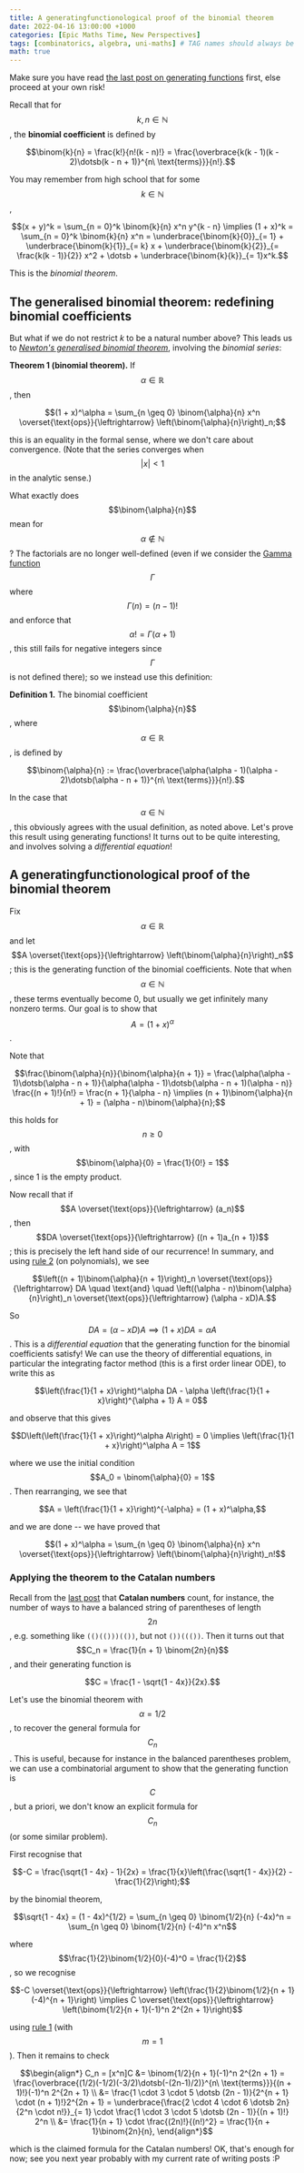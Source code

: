 ```yaml
---
title: A generatingfunctionological proof of the binomial theorem
date: 2022-04-16 13:00:00 +1000
categories: [Epic Maths Time, New Perspectives]
tags: [combinatorics, algebra, uni-maths] # TAG names should always be lowercase
math: true
---
```


Make sure you have read [the last post on generating functions](https://subjunctivequaver.github.io/posts/generatingfunctionological-proof-geometric-arithmetic-sequences/) first, else proceed at your own risk!

Recall that for $$k,n \in \mathbb{N}$$, the **binomial coefficient** is defined by

$$\binom{k}{n} = \frac{k!}{n!(k - n)!} = \frac{\overbrace{k(k - 1)(k - 2)\dotsb(k - n + 1)}^{n\ \text{terms}}}{n!}.$$

You may remember from high school that for some $$k \in \mathbb{N}$$,

$$(x + y)^k = \sum_{n = 0}^k \binom{k}{n} x^n y^{k - n} \implies (1 + x)^k = \sum_{n = 0}^k \binom{k}{n} x^n = \underbrace{\binom{k}{0}}_{= 1} + \underbrace{\binom{k}{1}}_{= k} x + \underbrace{\binom{k}{2}}_{= \frac{k(k - 1)}{2}} x^2 + \dotsb + \underbrace{\binom{k}{k}}_{= 1}x^k.$$

This is the *binomial theorem*.

## The generalised binomial theorem: redefining binomial coefficients

But what if we do not restrict $k$ to be a natural number above? This leads us to [*Newton's generalised binomial theorem*](https://en.wikipedia.org/wiki/Binomial_theorem#Newton's_generalized_binomial_theorem), involving the *binomial series*:

**Theorem 1 (binomial theorem).** If $$\alpha \in \mathbb{R}$$, then

$$(1 + x)^\alpha = \sum_{n \geq 0} \binom{\alpha}{n} x^n \overset{\text{ops}}{\leftrightarrow} \left(\binom{\alpha}{n}\right)_n;$$

this is an equality in the formal sense, where we don't care about convergence. (Note that the series converges when $$|x| < 1$$ in the analytic sense.)

What exactly does $$\binom{\alpha}{n}$$ mean for $$\alpha \not\in \mathbb{N}$$? The factorials are no longer well-defined (even if we consider the [Gamma function](https://en.wikipedia.org/wiki/Gamma_function) $$\Gamma$$ where $$\Gamma(n) = (n - 1)!$$ and enforce that $$\alpha! = \Gamma(\alpha + 1)$$, this still fails for negative integers since $$\Gamma$$ is not defined there); so we instead use this definition:

**Definition 1.** The binomial coefficient $$\binom{\alpha}{n}$$, where $$\alpha \in \mathbb{R}$$, is defined by

$$\binom{\alpha}{n} := \frac{\overbrace{\alpha(\alpha - 1)(\alpha - 2)\dotsb(\alpha - n + 1)}^{n\ \text{terms}}}{n!}.$$

In the case that $$\alpha \in \mathbb{N}$$, this obviously agrees with the usual definition, as noted above. Let's prove this result using generating functions! It turns out to be quite interesting, and involves solving a *differential equation*!

## A generatingfunctionological proof of the binomial theorem

Fix $$\alpha \in \mathbb{R}$$ and let $$A \overset{\text{ops}}{\leftrightarrow} \left(\binom{\alpha}{n}\right)_n$$; this is the generating function of the binomial coefficients. Note that when $$\alpha \in \mathbb{N}$$, these terms eventually become 0, but usually we get infinitely many nonzero terms. Our goal is to show that $$A = (1 + x)^\alpha$$.

Note that

$$\frac{\binom{\alpha}{n}}{\binom{\alpha}{n + 1}} = \frac{\alpha(\alpha - 1)\dotsb(\alpha - n + 1)}{\alpha(\alpha - 1)\dotsb(\alpha - n + 1)(\alpha - n)} \frac{(n + 1)!}{n!} = \frac{n + 1}{\alpha - n} \implies (n + 1)\binom{\alpha}{n + 1} = (\alpha - n)\binom{\alpha}{n};$$

this holds for $$n \geq 0$$, with $$\binom{\alpha}{0} = \frac{1}{0!} = 1$$, since 1 is the empty product.

Now recall that if $$A \overset{\text{ops}}{\leftrightarrow} (a_n)$$, then $$DA \overset{\text{ops}}{\leftrightarrow} ((n + 1)a_{n + 1})$$; this is precisely the left hand side of our recurrence! In summary, and using [rule 2](https://subjunctivequaver.github.io/posts/generatingfunctionological-proof-geometric-arithmetic-sequences/) (on polynomials), we see

$$\left((n + 1)\binom{\alpha}{n + 1}\right)_n \overset{\text{ops}}{\leftrightarrow} DA \quad \text{and} \quad \left((\alpha - n)\binom{\alpha}{n}\right)_n \overset{\text{ops}}{\leftrightarrow} (\alpha - xD)A.$$

So $$DA = (\alpha - xD)A \implies (1 + x)DA = \alpha A$$. This is a *differential equation* that the generating function for the binomial coefficients satisfy! We can use the theory of differential equations, in particular the integrating factor method (this is a first order linear ODE), to write this as

$$\left(\frac{1}{1 + x}\right)^\alpha DA - \alpha \left(\frac{1}{1 + x}\right)^{\alpha + 1} A = 0$$

and observe that this gives

$$D\left(\left(\frac{1}{1 + x}\right)^\alpha A\right) = 0 \implies \left(\frac{1}{1 + x}\right)^\alpha A = 1$$

where we use the initial condition $$A_0 = \binom{\alpha}{0} = 1$$. Then rearranging, we see that

$$A = \left(\frac{1}{1 + x}\right)^{-\alpha} = (1 + x)^\alpha,$$

and we are done -- we have proved that

$$(1 + x)^\alpha = \sum_{n \geq 0} \binom{\alpha}{n} x^n \overset{\text{ops}}{\leftrightarrow} \left(\binom{\alpha}{n}\right)_n!$$

### Applying the theorem to the Catalan numbers

Recall from the [last post](https://subjunctivequaver.github.io/posts/generatingfunctionological-proof-geometric-arithmetic-sequences/) that **Catalan numbers** count, for instance, the number of ways to have a balanced string of parentheses of length $$2n$$, e.g. something like `(()(()))(())`, but not `())((())`. Then it turns out that $$C_n = \frac{1}{n + 1} \binom{2n}{n}$$, and their generating function is

$$C = \frac{1 - \sqrt{1 - 4x}}{2x}.$$

Let's use the binomial theorem with $$\alpha = 1/2$$, to recover the general formula for $$C_n$$. This is useful, because for instance in the balanced parentheses problem, we can use a combinatorial argument to show that the generating function is $$C$$, but a priori, we don't know an explicit formula for $$C_n$$ (or some similar problem).

First recognise that

$$-C = \frac{\sqrt{1 - 4x} - 1}{2x} = \frac{1}{x}\left(\frac{\sqrt{1 - 4x}}{2} - \frac{1}{2}\right);$$

by the binomial theorem,

$$\sqrt{1 - 4x} = (1 - 4x)^{1/2} = \sum_{n \geq 0} \binom{1/2}{n} (-4x)^n = \sum_{n \geq 0} \binom{1/2}{n} (-4)^n x^n$$

where $$\frac{1}{2}\binom{1/2}{0}(-4)^0 = \frac{1}{2}$$, so we recognise

$$-C \overset{\text{ops}}{\leftrightarrow} \left(\frac{1}{2}\binom{1/2}{n + 1}(-4)^{n + 1}\right) \implies C \overset{\text{ops}}{\leftrightarrow} \left(\binom{1/2}{n + 1}(-1)^n 2^{2n + 1}\right)$$

using [rule 1](https://subjunctivequaver.github.io/posts/generatingfunctionological-proof-geometric-arithmetic-sequences/) (with $$m = 1$$). Then it remains to check

$$\begin{align*}
C_n = [x^n]C &= \binom{1/2}{n + 1}(-1)^n 2^{2n + 1} = \frac{\overbrace{(1/2)(-1/2)(-3/2)\dotsb(-(2n-1)/2)}^{n\ \text{terms}}}{(n + 1)!}(-1)^n 2^{2n + 1} \\
&= \frac{1 \cdot 3 \cdot 5 \dotsb (2n - 1)}{2^{n + 1} \cdot (n + 1)!}2^{2n + 1} = \underbrace{\frac{2 \cdot 4 \cdot 6 \dotsb 2n}{2^n \cdot n!}}_{= 1} \cdot \frac{1 \cdot 3 \cdot 5 \dotsb (2n - 1)}{(n + 1)!} 2^n \\
&= \frac{1}{n + 1} \cdot \frac{(2n)!}{(n!)^2} = \frac{1}{n + 1}\binom{2n}{n},
\end{align*}$$

which is the claimed formula for the Catalan numbers! OK, that's enough for now; see you next year probably with my current rate of writing posts :P
